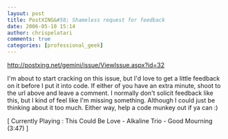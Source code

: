 ```yaml
---
layout: post
title: PostXING&#58; Shameless request for feedback
date: 2006-05-10 15:14
author: chrispelatari
comments: true
categories: [professional_geek]
---
```


<p><a href="http://postxing.net/gemini/issue/ViewIssue.aspx?id=32">http://postxing.net/gemini/issue/ViewIssue.aspx?id=32</a></p>
<p>I'm about to start cracking on this issue, but I'd love to get a little
feedback on it before I put it into code. If either of you have an extra minute,
shoot to the url above and leave a comment. I normally don't solicit feedback
like this, but I kind of feel like I'm missing something. Although I could just
be thinking about it too much. Either way, help a code munkey out if ya can
:)</p>
<p class="media">[ Currently Playing : This Could Be Love - Alkaline Trio - Good
Mourning (3:47) ]</p>
